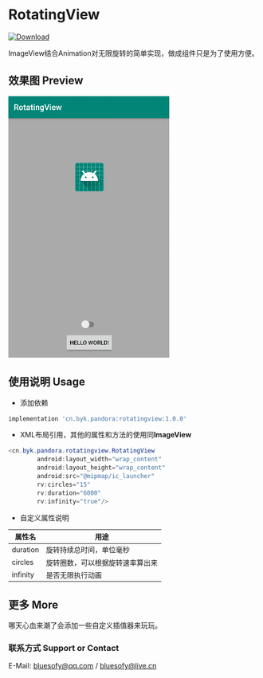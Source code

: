 # RotatingView
[ ![Download](https://api.bintray.com/packages/blueyuki/maven/RotatingView/images/download.svg) ](https://bintray.com/blueyuki/maven/RotatingView/_latestVersion)

ImageView结合Animation对无限旋转的简单实现，做成组件只是为了使用方便。


## 效果图 Preview
![](https://github.com/bluesofy/RotatingView/blob/master/preview/preview.gif)


## 使用说明 Usage
- 添加依赖
```gradle
implementation 'cn.byk.pandora:rotatingview:1.0.0'
```

- XML布局引用，其他的属性和方法的使用同**ImageView**
```java
<cn.byk.pandora.rotatingview.RotatingView
        android:layout_width="wrap_content"
        android:layout_height="wrap_content"
        android:src="@mipmap/ic_launcher"
        rv:circles="15"
        rv:duration="6000"
        rv:infinity="true"/>
```

- 自定义属性说明

| 属性名 | 用途 |
| ---- | ---- |
| duration | 旋转持续总时间，单位毫秒 |
| circles  | 旋转圈数，可以根据旋转速率算出来 |
| infinity | 是否无限执行动画 |


## 更多 More
哪天心血来潮了会添加一些自定义插值器来玩玩。


### 联系方式  Support or Contact
E-Mail: bluesofy@qq.com / bluesofy@live.cn

